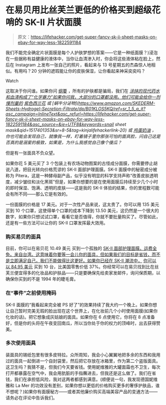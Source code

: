 # 在易贝用比丝芙兰更低的价格买到超级花哨的 SK-II 片状面膜

> 原文：<https://lifehacker.com/get-super-fancy-sk-ii-sheet-masks-on-ebay-for-way-less-1822591184>

我们不能完全确定片状面膜是每个人护肤梦想的答案——它是一种纸面膜？)浸泡在一些据称有益健康的液体中，当你让血清渗入时，你会将这些液体粘在脸上，然后在 Instagram 上发布一张自己的照片，看起来与 13 号星期五的杰森惊人地相似。有用吗？20 分钟的遮瑕能让你的皮肤保湿，让你看起来神采奕奕吗？

Watch

这取决于你问谁。如果你问 [纲要](https://theoutline.com/post/3151/the-skincare-con-glossier-drunk-elephant-biologique-recherche-p50?zd=1) ，所有的护肤都是骗局，我们在 [*涂抹的现代药水和血清构成了“化学暴力”如果你问我，大部分的口罩都没用。他们可能会给你一剂慢剂量的*](http://www.jewish-languages.org/jewish-english-lexicon/words/500) *[紫色西兰花](https://www.sephora.com/product/hydrating-coconut-gel-mask-brightening-purple-broccoli-P399979?icid2=:p399979:product)* *或 [蜗牛分泌物](https://www.amazon.com/SKEDERM-Sheets-Hydrogel-Secretion-Filtrate/dp/B01KLOS5KQ/ref=sr_1_5_a_it?asc_campaign=InlineText&asc_refurl=https://lifehacker.com/get-super-fancy-sk-ii-sheet-masks-on-ebay-for-way-less-1822591184&asc_source=&ie=UTF8&keywords=snail sheet mask&qid=1517401353&sr=8-5&tag=kinjalifehackerlink-20) 或 [鸡蛋奶油](https://www.sephora.com/product/egg-cream-sheet-mask-P400284?icid2=:p400284:product) ，你也可能会发现自己，就像我一样，盯着镜子里你那张可怕的面具脸，问自己这是否真的是溺爱的极致，如果是，为什么我感觉自己像个傻瓜？*

但是有一张面具不负众望。

如果你花 5 美元买了 3 个包装上有农场动物图案的古怪成分面膜，你需要停止胡说八道，把目光转向价格荒谬的 SK-II 面部护理面膜。SK-II 面膜中的秘密成分被称为 Pitera，这是一种酵母副产品，似乎没有明显的科学支持声称“改善皮肤透明度，减少皱纹和淡化黑斑”但是，如果你想要的是在使用面膜后持续至少几个小时的即时保湿、饱满、透明的皮肤——这是我的 SK-II 体验的结果，你的里程数可能会有所不同——那么它是有效的。

一份面膜的价格是 17 美元。对于一次性产品来说，这太贵了。你可以用 135 美元买到 10 个口罩，这使得单个口罩的成本下降到 13.50 美元，这仍然是一个很大的数字，如果你只想试试口罩，看看它是否值得，你就不要批量购买了。尽管如此，还是有一些方法可以让你的 SK-II 口罩发挥最大效用。

### 购买易贝的面具

目前，你可以在易贝花 10.49 美元 买到一个孤独的 [SK-II 面部护理面膜。运费全免。来自台湾。这意味着你要等一会儿你的面具，但如果我们的目标是省钱，而不是立即满足自己，我们不能做得比这更好。如果你已经在 SK-II 潮流中，](https://www.ebay.com/p/SK-II-Sk2-Facial-Treatment-Mask-Pitera-Moisturizing-Antiaging-Skincare-1piece/2236180819?iid=371291049069&_trkparms=aid%3D222007%26algo%3DSIM.MBE%26ao%3D2%26asc%3D49893%26meid%3D07914bf455cc45bc9039a9a012e250de%26pid%3D100005%26rk%3D6%26rkt%3D6%26sd%3D192216976093%26itm%3D371291049069&_trksid=p2047675.c100005.m1851) [你可以以 84.95 美元](https://www.ebay.com/p/10-X-SK-II-Facial-Treatment-Mask-SKII-Sk2-JP-Anti-Aging-Pitera-Moisturizing/2183987021?iid=182507491847#UserReviews) 买到 10 台，比美国零售价低 37%。你经常可以在易贝找到比在丝芙兰便宜得多的化妆品和护肤品——只是要确保先给卖家发邮件，询问保质期，以确保你买到的不是 1994 年的睫毛膏。

### 在“事件”之前使用掩码

SK-II 面膜的“我看起来完全被 PS 好了”的效果持续了我大约一个晚上。如果你想让自己暂时完美无瑕的脸出现在这个世界上，在化妆前几个小时使用面膜(如果你化妆的话)。把它想象成灰姑娘的面具。如果你在 6 点使用它，你将在 8 点准备好，但是你的头将在午夜变回南瓜，所以当你处于你的权力的顶峰时，出去获得赞美。

### 多次使用面具

装面具的锡纸包里有很多皮特拉。众所周知，我会小心翼翼地把多余的东西和我用过的面具一起倒进一个自封袋里，然后把它存放在冰箱里，作为第二个盗版面具。这卫生吗？我猜不是，但我们今天要省钱。使用妮维雅的大罐面霜也不卫生，每次打开都暴露在空气中，我会用肮脏的手指蘸进去，但我还是这么做了。我们在省钱，我们在承担低风险，我对这两者都感到满意。(顺便说一句，我发现德国妮维雅和 La Mer 的功效没有差别，如果你想以更低的价格购买更多的奢侈护肤品，谁不想呢？)如果你有面膜秘方——或者其他廉价购买高端美容产品的变通方法——请务必在评论中告诉我们。